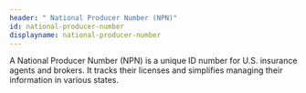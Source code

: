 ```yaml
---
header: " National Producer Number (NPN)"
id: national-producer-number
displayname: national-producer-number
---
```

A National Producer Number (NPN) is a unique ID number for U.S. insurance agents and brokers. It tracks their licenses and simplifies managing their information in various states.
